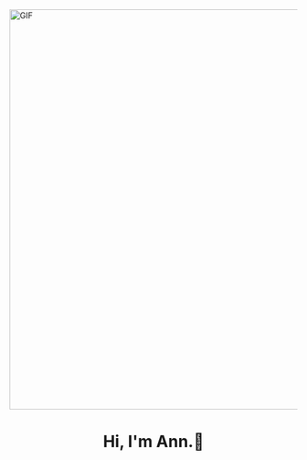 <div>
  
<img hight="300" width="700" alt="GIF" align="center" src="https://i.pinimg.com/originals/8a/98/ea/8a98ea5c46366306d7aa640e56353d65.gif" style="max-width: 100%; display: inline-block">
</div>
<div>
  <h1 align = "center", class = "heading-element">Hi, I'm Ann.👋
  </h1>
</div>

<!--
**minianns/minianns** is a ✨ _special_ ✨ repository because its `README.md` (this file) appears on your GitHub profile.

Here are some ideas to get you started:

- 🔭 I’m currently working on ...
- 🌱 I’m currently learning ...
- 👯 I’m looking to collaborate on ...
- 🤔 I’m looking for help with ...
- 💬 Ask me about ...
- 📫 How to reach me: ...
- 😄 Pronouns: ...
- ⚡ Fun fact: ...
-->
